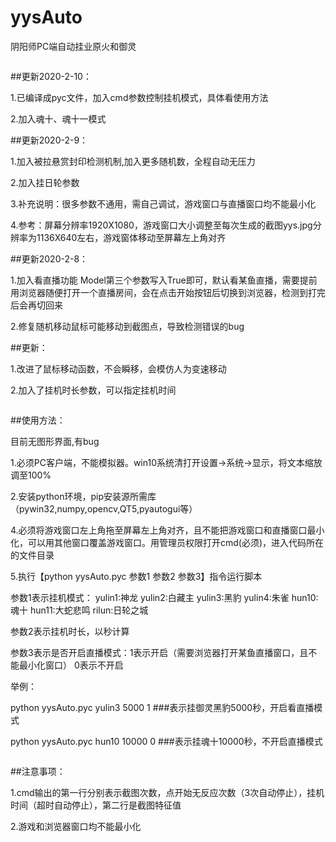 # yysAuto
阴阳师PC端自动挂业原火和御灵
```
```  

##更新2020-2-10：

1.已编译成pyc文件，加入cmd参数控制挂机模式，具体看使用方法

2.加入魂十、魂十一模式

##更新2020-2-9：

1.加入被拉悬赏封印检测机制,加入更多随机数，全程自动无压力

2.加入挂日轮参数

3.补充说明：很多参数不通用，需自己调试，游戏窗口与直播窗口均不能最小化

4.参考：屏幕分辨率1920X1080，游戏窗口大小调整至每次生成的截图yys.jpg分辨率为1136X640左右，游戏窗体移动至屏幕左上角对齐

##更新2020-2-8：

1.加入看直播功能 Model第三个参数写入True即可，默认看某鱼直播，需要提前用浏览器随便打开一个直播房间，会在点击开始按钮后切换到浏览器，检测到打完后会再切回来

2.修复随机移动鼠标可能移动到截图点，导致检测错误的bug

##更新：

1.改进了鼠标移动函数，不会瞬移，会模仿人为变速移动

2.加入了挂机时长参数，可以指定挂机时间

```

```  


##使用方法：

目前无图形界面,有bug

1.必须PC客户端，不能模拟器。win10系统清打开设置->系统->显示，将文本缩放调至100%

2.安装python环境，pip安装源所需库（pywin32,numpy,opencv,QT5,pyautogui等）

4.必须将游戏窗口左上角拖至屏幕左上角对齐，且不能把游戏窗口和直播窗口最小化，可以用其他窗口覆盖游戏窗口。用管理员权限打开cmd(必须)，进入代码所在的文件目录

5.执行【python yysAuto.pyc 参数1 参数2 参数3】指令运行脚本
  
  参数1表示挂机模式：
     yulin1:神龙   yulin2:白藏主   yulin3:黑豹    yulin4:朱雀    hun10:魂十   hun11:大蛇悲鸣  rilun:日轮之城
   
  参数2表示挂机时长，以秒计算
  
  参数3表示是否开启直播模式：1表示开启（需要浏览器打开某鱼直播窗口，且不能最小化窗口） 0表示不开启
  
  举例：
  
  python yysAuto.pyc yulin3 5000 1       ###表示挂御灵黑豹5000秒，开启看直播模式
  
  python yysAuto.pyc hun10 10000 0       ###表示挂魂十10000秒，不开启直播模式    

```

```  
##注意事项：

1.cmd输出的第一行分别表示截图次数，点开始无反应次数（3次自动停止），挂机时间（超时自动停止），第二行是截图特征值

2.游戏和浏览器窗口均不能最小化
